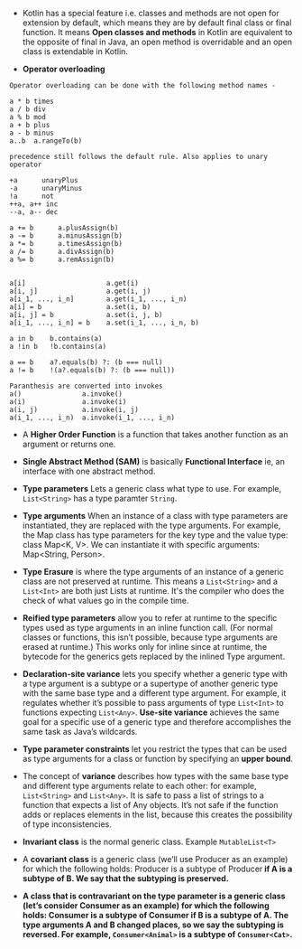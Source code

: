 - Kotlin has a special feature i.e. classes and methods are not open for extension by default, which means they are by
  default final class or final function. It means **Open classes and methods** in Kotlin are equivalent to the opposite
  of
  final in Java, an open method is overridable and an open class is extendable in Kotlin.

- **Operator overloading**

```
Operator overloading can be done with the following method names -

a * b times
a / b div
a % b mod
a + b plus
a - b minus
a..b  a.rangeTo(b)

precedence still follows the default rule. Also applies to unary operator

+a      unaryPlus
-a      unaryMinus
!a      not
++a, a++ inc
--a, a-- dec
 
a += b      a.plusAssign(b)
a -= b      a.minusAssign(b)
a *= b      a.timesAssign(b)
a /= b      a.divAssign(b)
a %= b      a.remAssign(b)


a[i]                    a.get(i)
a[i, j]                 a.get(i, j)
a[i_1, ..., i_n]        a.get(i_1, ..., i_n)
a[i] = b                a.set(i, b)
a[i, j] = b             a.set(i, j, b)
a[i_1, ..., i_n] = b    a.set(i_1, ..., i_n, b)

a in b    b.contains(a)
a !in b   !b.contains(a)

a == b    a?.equals(b) ?: (b === null)
a != b    !(a?.equals(b) ?: (b === null))

Paranthesis are converted into invokes
a()               a.invoke()
a(i)              a.invoke(i)
a(i, j)           a.invoke(i, j)
a(i_1, ..., i_n)  a.invoke(i_1, ..., i_n)
```

- A **Higher Order Function** is a function that takes another function as an argument or returns one.

- **Single Abstract Method (SAM)** is basically **Functional Interface** ie, an interface with one abstract method.

- **Type parameters** Lets a generic class what type to use. For example, `List<String>` has a type paramter `String`.

- **Type arguments** When an instance of a class with type parameters are instantiated, they are replaced with the type
  arguments. For example, the Map class has type parameters for the key type and the value type: class Map<K, V>. We can
  instantiate it with specific arguments: Map<String, Person>.

- **Type Erasure** is where the type arguments of an instance of a generic class are not preserved at runtime. This
  means a `List<String>` and a `List<Int>` are both just Lists at runtime. It's the compiler who does the check of what
  values go in the compile time.

- **Reified type parameters** allow you to refer at runtime to the specific types used as type arguments in an inline
  function call. (For normal classes or functions, this isn’t possible, because type arguments are erased at runtime.)
  This works only for inline since at runtime, the bytecode for the generics gets replaced by the inlined Type argument.

- **Declaration-site variance** lets you specify whether a generic type with a type argument is a subtype or a supertype
  of another generic type with the same base type and a different type argument. For example, it regulates whether it’s
  possible to pass arguments of type `List<Int>` to functions expecting `List<Any>`. **Use-site variance** achieves the
  same
  goal for a specific use of a generic type and therefore accomplishes the same task as Java’s wildcards.

- **Type parameter constraints** let you restrict the types that can be used as type arguments for a class or function
  by specifying an **upper bound**.

- The concept of **variance** describes how types with the same base type and different type arguments relate to each
  other: for example, `List<String>` and `List<Any>`. It is safe to pass a list of strings to a function that expects a
  list of Any objects. It’s not safe if the function
  adds or replaces elements in the list, because this creates the possibility of type inconsistencies.

- **Invariant class** is the normal generic class. Example `MutableList<T>`

- A **covariant class** is a generic class (we’ll use Producer<T> as an example) for which the following holds:
  Producer<A> is a subtype of Producer<B> if A is a subtype of B. We say that the **subtyping is preserved**.

- A class that is **contravariant** on the type parameter is a generic class (let’s consider Consumer<T> as an example)
  for which the following holds: Consumer<A> is a subtype of Consumer<B> if B is a subtype of A. The type arguments A
  and B changed places, so we say the subtyping is reversed. For example, `Consumer<Animal>` is a subtype of
  `Consumer<Cat>`.
